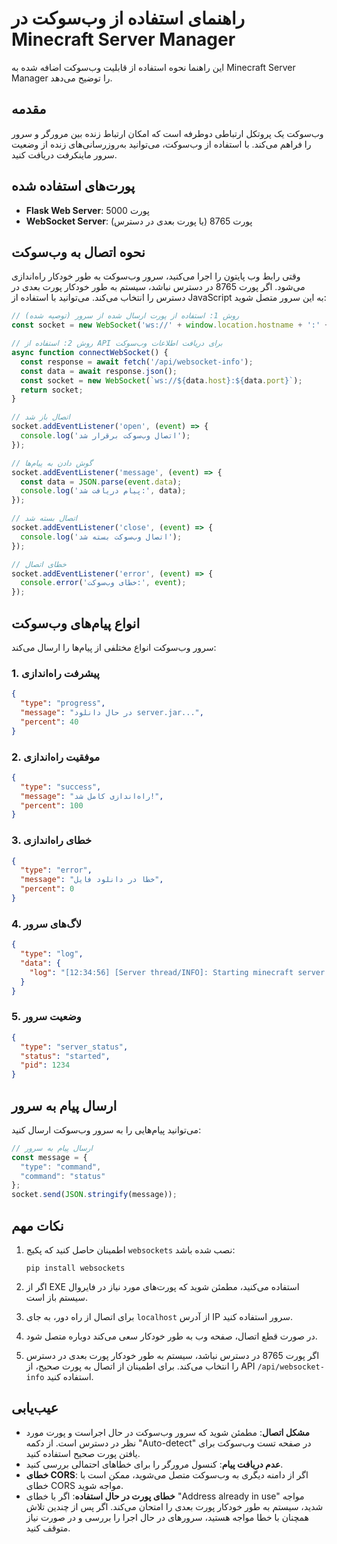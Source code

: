 # راهنمای استفاده از وب‌سوکت در Minecraft Server Manager

این راهنما نحوه استفاده از قابلیت وب‌سوکت اضافه شده به Minecraft Server Manager را توضیح می‌دهد.

## مقدمه

وب‌سوکت یک پروتکل ارتباطی دوطرفه است که امکان ارتباط زنده بین مرورگر و سرور را فراهم می‌کند. با استفاده از وب‌سوکت، می‌توانید به‌روزرسانی‌های زنده از وضعیت سرور ماینکرفت دریافت کنید.

## پورت‌های استفاده شده

- **Flask Web Server**: پورت 5000
- **WebSocket Server**: پورت 8765 (یا پورت بعدی در دسترس)

## نحوه اتصال به وب‌سوکت

وقتی رابط وب پایتون را اجرا می‌کنید، سرور وب‌سوکت به طور خودکار راه‌اندازی می‌شود. اگر پورت 8765 در دسترس نباشد، سیستم به طور خودکار پورت بعدی در دسترس را انتخاب می‌کند. می‌توانید با استفاده از JavaScript به این سرور متصل شوید:

```javascript
// روش 1: استفاده از پورت ارسال شده از سرور (توصیه شده)
const socket = new WebSocket('ws://' + window.location.hostname + ':' + wsPort);

// روش 2: استفاده از API برای دریافت اطلاعات وب‌سوکت
async function connectWebSocket() {
  const response = await fetch('/api/websocket-info');
  const data = await response.json();
  const socket = new WebSocket(`ws://${data.host}:${data.port}`);
  return socket;
}

// اتصال باز شد
socket.addEventListener('open', (event) => {
  console.log('اتصال وب‌سوکت برقرار شد');
});

// گوش دادن به پیام‌ها
socket.addEventListener('message', (event) => {
  const data = JSON.parse(event.data);
  console.log('پیام دریافت شد:', data);
});

// اتصال بسته شد
socket.addEventListener('close', (event) => {
  console.log('اتصال وب‌سوکت بسته شد');
});

// خطای اتصال
socket.addEventListener('error', (event) => {
  console.error('خطای وب‌سوکت:', event);
});
```

## انواع پیام‌های وب‌سوکت

سرور وب‌سوکت انواع مختلفی از پیام‌ها را ارسال می‌کند:

### 1. پیشرفت راه‌اندازی

```json
{
  "type": "progress",
  "message": "در حال دانلود server.jar...",
  "percent": 40
}
```

### 2. موفقیت راه‌اندازی

```json
{
  "type": "success",
  "message": "راه‌اندازی کامل شد!",
  "percent": 100
}
```

### 3. خطای راه‌اندازی

```json
{
  "type": "error",
  "message": "خطا در دانلود فایل",
  "percent": 0
}
```

### 4. لاگ‌های سرور

```json
{
  "type": "log",
  "data": {
    "log": "[12:34:56] [Server thread/INFO]: Starting minecraft server version 1.19.2"
  }
}
```

### 5. وضعیت سرور

```json
{
  "type": "server_status",
  "status": "started",
  "pid": 1234
}
```

## ارسال پیام به سرور

می‌توانید پیام‌هایی را به سرور وب‌سوکت ارسال کنید:

```javascript
// ارسال پیام به سرور
const message = {
  "type": "command",
  "command": "status"
};
socket.send(JSON.stringify(message));
```

## نکات مهم

1. اطمینان حاصل کنید که پکیج `websockets` نصب شده باشد:
   ```
   pip install websockets
   ```

2. اگر از EXE استفاده می‌کنید، مطمئن شوید که پورت‌های مورد نیاز در فایروال سیستم باز است.

3. برای اتصال از راه دور، به جای `localhost` از آدرس IP سرور استفاده کنید.

4. در صورت قطع اتصال، صفحه وب به طور خودکار سعی می‌کند دوباره متصل شود.

5. اگر پورت 8765 در دسترس نباشد، سیستم به طور خودکار پورت بعدی در دسترس را انتخاب می‌کند. برای اطمینان از اتصال به پورت صحیح، از API `/api/websocket-info` استفاده کنید.

## عیب‌یابی

- **مشکل اتصال**: مطمئن شوید که سرور وب‌سوکت در حال اجراست و پورت مورد نظر در دسترس است. از دکمه "Auto-detect" در صفحه تست وب‌سوکت برای یافتن پورت صحیح استفاده کنید.
- **عدم دریافت پیام**: کنسول مرورگر را برای خطاهای احتمالی بررسی کنید.
- **خطای CORS**: اگر از دامنه دیگری به وب‌سوکت متصل می‌شوید، ممکن است با خطای CORS مواجه شوید.
- **خطای پورت در حال استفاده**: اگر با خطای "Address already in use" مواجه شدید، سیستم به طور خودکار پورت بعدی را امتحان می‌کند. اگر پس از چندین تلاش همچنان با خطا مواجه هستید، سرورهای در حال اجرا را بررسی و در صورت نیاز متوقف کنید.